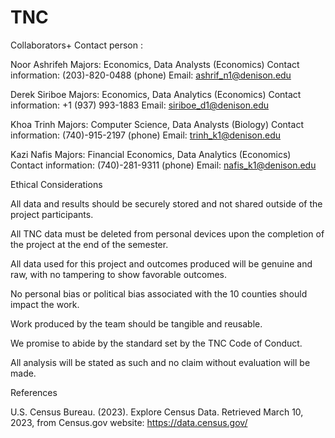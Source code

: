 # TNC


Collaborators+ Contact person : 

Noor Ashrifeh 
Majors: Economics, Data Analysts (Economics)
Contact information: (203)-820-0488 (phone)
Email: ashrif_n1@denison.edu

Derek Siriboe 
Majors: Economics, Data Analytics (Economics)
Contact information: +1 (937) 993-1883
Email: siriboe_d1@denison.edu 

Khoa Trinh 
Majors: Computer Science, Data Analysts (Biology)
Contact information: (740)-915-2197 (phone)
Email: trinh_k1@denison.edu

Kazi Nafis 
Majors: Financial Economics, Data Analytics (Economics)
Contact information: (740)-281-9311 (phone)
Email: nafis_k1@denison.edu 



Ethical Considerations

All data and results should be securely stored and not shared outside of the
project participants.

All TNC data must be deleted from personal devices upon the completion of the
project at the end of the semester.

All data used for this project and outcomes produced will be genuine and raw,
with no tampering to show favorable outcomes.

No personal bias or political bias associated with the 10 counties should impact
the work.

Work produced by the team should be tangible and reusable.

We promise to abide by the standard set by the TNC Code of Conduct.

All analysis will be stated as such and no claim without evaluation will be
made.



References

U.S. Census Bureau. (2023). Explore Census Data. Retrieved March 10, 2023, from Census.gov website: https://data.census.gov/
